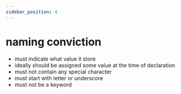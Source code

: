 ```yaml
---
sidebar_position: 4
---
```


# naming conviction
- must indicate what value it store
- ideally should be assigned some value at the time of declaration
- must not contain any special character
- must start with letter or underscore
- must not be a keyword